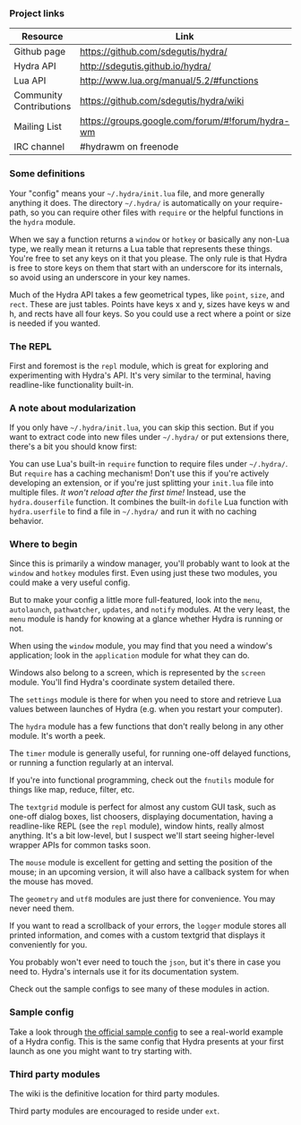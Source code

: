 ### Project links

Resource                 | Link
-------------------------|------------------------------------------
Github page              | https://github.com/sdegutis/hydra/
Hydra API                | http://sdegutis.github.io/hydra/
Lua API                  | http://www.lua.org/manual/5.2/#functions
Community Contributions  | https://github.com/sdegutis/hydra/wiki
Mailing List             | https://groups.google.com/forum/#!forum/hydra-wm
IRC channel              | #hydrawm on freenode


### Some definitions

Your "config" means your `~/.hydra/init.lua` file, and more generally anything it does. The directory `~/.hydra/` is automatically on your require-path, so you can require other files with `require` or the helpful functions in the `hydra` module.

When we say a function returns a `window` or `hotkey` or basically any non-Lua type, we really mean it returns a Lua table that represents these things. You're free to set any keys on it that you please. The only rule is that Hydra is free to store keys on them that start with an underscore for its internals, so avoid using an underscore in your key names.

Much of the Hydra API takes a few geometrical types, like `point`, `size`, and `rect`. These are just tables. Points have keys x and y, sizes have keys w and h, and rects have all four keys. So you could use a rect where a point or size is needed if you wanted.


### The REPL

First and foremost is the `repl` module, which is great for exploring and experimenting with Hydra's API. It's very similar to the terminal, having readline-like functionality built-in.


### A note about modularization

If you only have `~/.hydra/init.lua`, you can skip this section. But if you want to extract code into new files under `~/.hydra/` or put extensions there, there's a bit you should know first:

You can use Lua's built-in `require` function to require files under `~/.hydra/`. But `require` has a caching mechanism! Don't use this if you're actively developing an extension, or if you're just splitting your `init.lua` file into multiple files. *It won't reload after the first time!* Instead, use the `hydra.douserfile` function. It combines the built-in `dofile` Lua function with `hydra.userfile` to find a file in `~/.hydra/` and run it with no caching behavior.


### Where to begin

Since this is primarily a window manager, you'll probably want to look at the `window` and `hotkey` modules first. Even using just these two modules, you could make a very useful config.

But to make your config a little more full-featured, look into the `menu`, `autolaunch`, `pathwatcher`, `updates`, and `notify` modules. At the very least, the `menu` module is handy for knowing at a glance whether Hydra is running or not.

When using the `window` module, you may find that you need a window's application; look in the `application` module for what they can do.

Windows also belong to a screen, which is represented by the `screen` module. You'll find Hydra's coordinate system detailed there.

The `settings` module is there for when you need to store and retrieve Lua values between launches of Hydra (e.g. when you restart your computer).

The `hydra` module has a few functions that don't really belong in any other module. It's worth a peek.

The `timer` module is generally useful, for running one-off delayed functions, or running a function regularly at an interval.

If you're into functional programming, check out the `fnutils` module for things like map, reduce, filter, etc.

The `textgrid` module is perfect for almost any custom GUI task, such as one-off dialog boxes, list choosers, displaying documentation, having a readline-like REPL (see the `repl` module), window hints, really almost anything. It's a bit low-level, but I suspect we'll start seeing higher-level wrapper APIs for common tasks soon.

The `mouse` module is excellent for getting and setting the position of the mouse; in an upcoming version, it will also have a callback system for when the mouse has moved.

The `geometry` and `utf8` modules are just there for convenience. You may never need them.

If you want to read a scrollback of your errors, the `logger` module stores all printed information, and comes with a custom textgrid that displays it conveniently for you.

You probably won't ever need to touch the `json`, but it's there in case you need to. Hydra's internals use it for its documentation system.

Check out the sample configs to see many of these modules in action.


### Sample config

Take a look through [the official sample config](https://github.com/sdegutis/hydra/blob/master/Hydra/sample_config.lua) to see a real-world example of a Hydra config. This is the same config that Hydra presents at your first launch as one you might want to try starting with.


### Third party modules

The wiki is the definitive location for third party modules.

Third party modules are encouraged to reside under `ext`.
